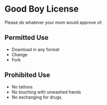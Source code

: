 # Good Boy License

Please do whatever your mom would approve of:

## Permitted Use

- Download in any format
- Change
- Fork

## Prohibited Use

- No tattoos
- No touching with unwashed hands
- No exchanging for drugs.
